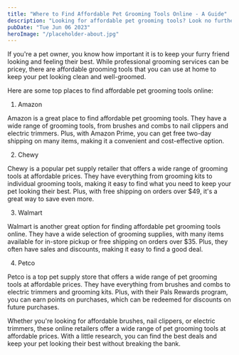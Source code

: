 ```yaml
---
title: "Where to Find Affordable Pet Grooming Tools Online - A Guide"
description: "Looking for affordable pet grooming tools? Look no further. Check out our guide on where to find the best deals online."
pubDate: "Tue Jun 06 2023"
heroImage: "/placeholder-about.jpg"
---
```


If you&#39;re a pet owner, you know how important it is to keep your furry friend looking and feeling their best. While professional grooming services can be pricey, there are affordable grooming tools that you can use at home to keep your pet looking clean and well-groomed.

Here are some top places to find affordable pet grooming tools online:

1. Amazon

Amazon is a great place to find affordable pet grooming tools. They have a wide range of grooming tools, from brushes and combs to nail clippers and electric trimmers. Plus, with Amazon Prime, you can get free two-day shipping on many items, making it a convenient and cost-effective option.

2. Chewy

Chewy is a popular pet supply retailer that offers a wide range of grooming tools at affordable prices. They have everything from grooming kits to individual grooming tools, making it easy to find what you need to keep your pet looking their best. Plus, with free shipping on orders over $49, it&#39;s a great way to save even more.

3. Walmart

Walmart is another great option for finding affordable pet grooming tools online. They have a wide selection of grooming supplies, with many items available for in-store pickup or free shipping on orders over $35. Plus, they often have sales and discounts, making it easy to find a good deal.

4. Petco

Petco is a top pet supply store that offers a wide range of pet grooming tools at affordable prices. They have everything from brushes and combs to electric trimmers and grooming kits. Plus, with their Pals Rewards program, you can earn points on purchases, which can be redeemed for discounts on future purchases.

Whether you&#39;re looking for affordable brushes, nail clippers, or electric trimmers, these online retailers offer a wide range of pet grooming tools at affordable prices. With a little research, you can find the best deals and keep your pet looking their best without breaking the bank.